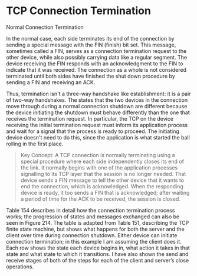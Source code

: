 # TCP Connection Termination

Normal Connection Termination

In the normal case, each side terminates its end of the connection by sending a special message with the FIN (finish) bit set. This message, sometimes called a FIN, serves as a connection termination request to the other device, while also possibly carrying data like a regular segment. The device receiving the FIN responds with an acknowledgment to the FIN to indicate that it was received. The connection as a whole is not considered terminated until both sides have finished the shut down procedure by sending a FIN and receiving an ACK.

Thus, termination isn't a three-way handshake like establishment: it is a pair of two-way handshakes. The states that the two devices in the connection move through during a normal connection shutdown are different because the device initiating the shutdown must behave differently than the one that receives the termination request. In particular, the TCP on the device receiving the initial termination request must inform its application process and wait for a signal that the process is ready to proceed. The initiating device doesn't need to do this, since the application is what started the ball rolling in the first place.

> Key Concept: A TCP connection is normally terminating using a special procedure where each side independently closes its end of the link. It normally begins with one of the application processes signalling to its TCP layer that the session is no longer needed. That device sends a FIN message to tell the other device that it wants to end the connection, which is acknowledged. When the responding device is ready, it too sends a FIN that is acknowledged; after waiting a period of time for the ACK to be received, the session is closed.

Table 154 describes in detail how the connection termination process works; the progression of states and messages exchanged can also be seen in Figure 214. The table is adapted from Table 151, describing the TCP finite state machine, but shows what happens for both the server and the client over time during connection shutdown. Either device can initiate connection termination; in this example I am assuming the client does it. Each row shows the state each device begins in, what action it takes in that state and what state to which it transitions. I have also shown the send and receive stages of both of the steps for each of the client and server’s close operations.